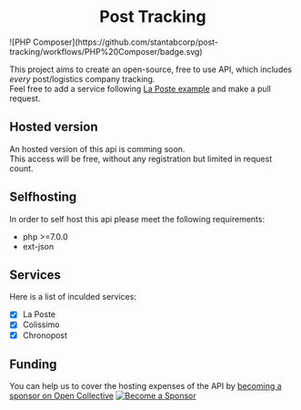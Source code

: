 <h1 align="center">Post Tracking</h1>
![PHP Composer](https://github.com/stantabcorp/post-tracking/workflows/PHP%20Composer/badge.svg)  

This project aims to create an open-source, free to use API, which includes *every* post/logistics company tracking.  
Feel free to add a service following [La Poste example](https://github.com/stantabcorp/post-tracking/blob/master/Services/LaPoste.php) and make a pull request.

## Hosted version
An hosted version of this api is comming soon.  
This access will be free, without any registration but limited in request count.

## Selfhosting
In order to self host this api please meet the following requirements:
- php >=7.0.0
- ext-json

## Services

Here is a list of inculded services: 
- [X] La Poste
- [X] Colissimo
- [X] Chronopost

## Funding
You can help us to cover the hosting expenses of the API by [becoming a sponsor on Open Collective](https://opencollective.com/post-tracking-api)
[![Become a Sponsor](https://opencollective.com/post-tracking-api/tiers/sponsors.svg?avatarHeight=36&width=600)](https://opencollective.com/post-tracking-api)
